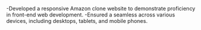 -Developed a responsive Amazon clone website to demonstrate proficiency in front-end web development.
-Ensured a seamless across various devices, including desktops, tablets, and mobile phones.
